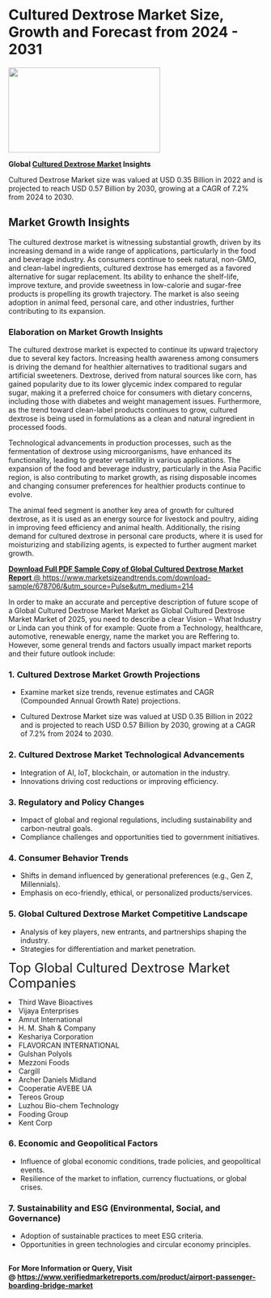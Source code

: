 <H1>Cultured Dextrose Market Size, Growth and Forecast from 2024 - 2031</H1><img class="aligncenter size-medium wp-image-584254" src="https://thirdeyenews.in/wp-content/uploads/2024/09/Global-Market-Research-300x168.jpeg" alt="" width="300" height="168" /><p><strong>Global&nbsp;<a href="https://www.marketsizeandtrends.com/download-sample/678706/&amp;utm_source=Pulse&amp;utm_medium=214">Cultured Dextrose Market</a> Insights</strong></p><p>Cultured Dextrose Market size was valued at USD 0.35 Billion in 2022 and is projected to reach USD 0.57 Billion by 2030, growing at a CAGR of 7.2% from 2024 to 2030.</p><p><h2>Market Growth Insights</h2> <p>The cultured dextrose market is witnessing substantial growth, driven by its increasing demand in a wide range of applications, particularly in the food and beverage industry. As consumers continue to seek natural, non-GMO, and clean-label ingredients, cultured dextrose has emerged as a favored alternative for sugar replacement. Its ability to enhance the shelf-life, improve texture, and provide sweetness in low-calorie and sugar-free products is propelling its growth trajectory. The market is also seeing adoption in animal feed, personal care, and other industries, further contributing to its expansion.</p> <p><a href="#"></a></p> <h3>Elaboration on Market Growth Insights</h3> <p>The cultured dextrose market is expected to continue its upward trajectory due to several key factors. Increasing health awareness among consumers is driving the demand for healthier alternatives to traditional sugars and artificial sweeteners. Dextrose, derived from natural sources like corn, has gained popularity due to its lower glycemic index compared to regular sugar, making it a preferred choice for consumers with dietary concerns, including those with diabetes and weight management issues. Furthermore, as the trend toward clean-label products continues to grow, cultured dextrose is being used in formulations as a clean and natural ingredient in processed foods.</p> <p>Technological advancements in production processes, such as the fermentation of dextrose using microorganisms, have enhanced its functionality, leading to greater versatility in various applications. The expansion of the food and beverage industry, particularly in the Asia Pacific region, is also contributing to market growth, as rising disposable incomes and changing consumer preferences for healthier products continue to evolve.</p> <p>The animal feed segment is another key area of growth for cultured dextrose, as it is used as an energy source for livestock and poultry, aiding in improving feed efficiency and animal health. Additionally, the rising demand for cultured dextrose in personal care products, where it is used for moisturizing and stabilizing agents, is expected to further augment market growth.</p> <p><a href="#"></p><p><span class=""><strong>Download Full PDF Sample Copy of Global Cultured Dextrose Market Report</strong> @ <a href="https://www.marketsizeandtrends.com/download-sample/678706/&amp;utm_source=Pulse&amp;utm_medium=214" target="_blank">https://www.marketsizeandtrends.com/download-sample/678706/&amp;utm_source=Pulse&amp;utm_medium=214</a></span></p><p>In order to make an accurate and perceptive description of future scope of a Global&nbsp;Cultured Dextrose Market Market as Global&nbsp;Cultured Dextrose Market Market of 2025, you need to describe a clear Vision &ndash; What Industry or Linda can you think of for example: Quote from a Technology, healthcare, automotive, renewable energy, name the market you are Reffering to. However, some general trends and factors usually impact market reports and their future outlook include:</p><h3>1.&nbsp;<strong>Cultured Dextrose Market Growth Projections</strong></h3><ul><li>Examine market size trends, revenue estimates and CAGR (Compounded Annual Growth Rate) projections.</li><li><p>Cultured Dextrose Market size was valued at USD 0.35 Billion in 2022 and is projected to reach USD 0.57 Billion by 2030, growing at a CAGR of 7.2% from 2024 to 2030.</p></li></ul><h3>2.&nbsp;<strong>Cultured Dextrose Market Technological Advancements</strong></h3><ul><li>Integration of AI, IoT, blockchain, or automation in the industry.</li><li>Innovations driving cost reductions or improving efficiency.</li></ul><h3>3.&nbsp;<strong>Regulatory and Policy Changes</strong></h3><ul><li>Impact of global and regional regulations, including sustainability and carbon-neutral goals.</li><li>Compliance challenges and opportunities tied to government initiatives.</li></ul><h3>4.&nbsp;<strong>Consumer Behavior Trends</strong></h3><ul><li>Shifts in demand influenced by generational preferences (e.g., Gen Z, Millennials).</li><li>Emphasis on eco-friendly, ethical, or personalized products/services.</li></ul><h3>5.&nbsp;<strong>Global Cultured Dextrose Market Competitive Landscape</strong></h3><ul><li>Analysis of key players, new entrants, and partnerships shaping the industry.</li><li>Strategies for differentiation and market penetration.</li></ul><p data-pm-slice="1 1 []"><span style="color: inherit; font-family: inherit; font-size: 25px;">Top Global Cultured Dextrose Market Companies</span></p><div class="" data-test-id=""><p><li>Third Wave Bioactives</li><li> Vijaya Enterprises</li><li> Amrut International</li><li> H. M. Shah & Company</li><li> Keshariya Corporation</li><li> FLAVORCAN INTERNATIONAL</li><li> Gulshan Polyols</li><li> Mezzoni Foods</li><li> Cargill</li><li> Archer Daniels Midland</li><li> Cooperatie AVEBE UA</li><li> Tereos Group</li><li> Luzhou Bio-chem Technology</li><li> Fooding Group</li><li> Kent Corp</li></p></div><h3>6.&nbsp;<strong>Economic and Geopolitical Factors</strong></h3><ul><li>Influence of global economic conditions, trade policies, and geopolitical events.</li><li>Resilience of the market to inflation, currency fluctuations, or global crises.</li></ul><h3>7.&nbsp;<strong>Sustainability and ESG (Environmental, Social, and Governance)</strong></h3><ul><li>Adoption of sustainable practices to meet ESG criteria.</li><li>Opportunities in green technologies and circular economy principles.</li></ul><h2><strong style="font-size: 14px;">For More Information or Query, Visit @&nbsp;</strong><a style="background-color: #ffffff; font-size: 14px;" href="https://www.marketsizeandtrends.com/report/cultured-dextrose-market/" target="_blank">https://www.verifiedmarketreports.com/product/airport-passenger-boarding-bridge-market</a></h2>
